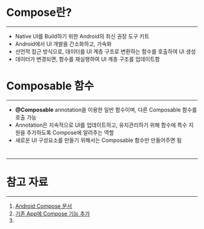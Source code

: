 # Compose란?
---
- Native UI를 Build하기 위한 Android의 최신 권장 도구 키트
- Android에서 UI 개발을 간소화하고, 가속화
- 선언적 접근 방식으로, 데이터를 UI 계층 구조로 변환하는 함수를 호출하여 UI 생성
- 데이터가 변경되면, 함수를 재실행하여 UI 계층 구조를 업데이트함

# Composable 함수
---
- **@Composable** annotation을 이용한 일반 함수이며, 다른 Composable 함수를 호출 가능
- Annotation은 지속적으로 UI를 업데이트하고, 유지관리하기 위해 함수에 특수 지원을 추가하도록 Compose에 알려주는 역할
- 새로운 UI 구성요소를 만들기 위해서는 Composable 함수만 만들어주면 됨


# 
---

# 참고 자료
---
1. [Android Compose 문서](https://developer.android.com/jetpack/compose?hl=ko)
2. [기존 App에 Compose 기능 추가](https://developer.android.com/jetpack/compose/setup?hl=ko)
3. 